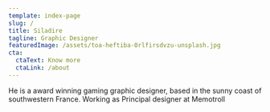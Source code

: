 ```yaml
---
template: index-page
slug: /
title: Siladire
tagline: Graphic Designer
featuredImage: /assets/toa-heftiba-0rlfirsdvzu-unsplash.jpg
cta:
  ctaText: Know more
  ctaLink: /about
---
```

He is a award winning gaming graphic designer, based in the sunny coast of southwestern France. Working as Principal designer at Memotroll